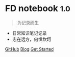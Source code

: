 <!-- 管封面的 -->

<!-- _coverpage.md -->

<img width="160px" style="border-radius:50%" borsrc=".im"> <!--logo-->

# FD notebook <small>1.0</small>

> 为记录而生

- 日常知识笔记记录
- 志在远方，何惧坎坷


[GitHub](https://github.com/FloatingDream1001)
[Blog](https://www.yangyuezz.top/)
[Get Started](README)

<!-- 背景图片 -->



<!-- 背景色 -->


